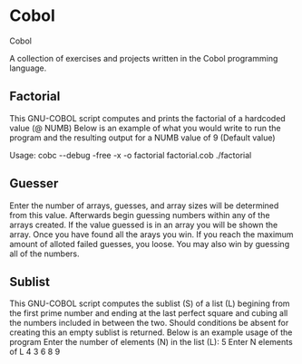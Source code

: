 # Cobol
Cobol

A collection of exercises and projects written in the Cobol programming language.

## Factorial
This GNU-COBOL script computes and prints the factorial of a hardcoded value (@ NUMB) 
Below is an example of what you would write to run the program and the resulting output for a NUMB value of 9 (Default value)

Usage:
cobc --debug -free -x -o factorial factorial.cob
./factorial  

## Guesser
Enter the number of arrays, guesses, and array sizes will be determined from this value. Afterwards begin guessing numbers within any of the arrays created. If the value guessed is in an array you will be shown the array. Once you have found all the arays you win. If you reach the maximum amount of alloted failed guesses, you loose. You may also win by guessing all of the numbers.

## Sublist
This GNU-COBOL script computes the sublist (S) of a list (L) begining from the first prime number and ending at the last perfect square and cubing all the numbers included in between the two. Should conditions be absent for creating this an empty sublist is returned. Below is an example usage of the program
Enter the number of elements (N) in the list (L): 
5
Enter N elements of L
4
3
6
8
9